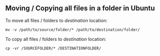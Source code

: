 ## Moving / Copying all files in a folder in Ubuntu

To move all files / folders to *destination* location:

```shell
mv -v /path/to/source/folder/* /path/to/destination/folder/
```

To copy all files / folders to *destination* location:

```shell
cp -vr /SOURCEFOLDER/* /DESTINATIONFOLDER/
```


